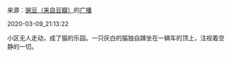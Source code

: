 来源：[豌豆（来自豆瓣）](https://www.douban.com/people/wondersays/)的[广播](https://www.douban.com/people/wondersays/status/2858513480/)


2020-03-09_21:13:22


小区无人走动，成了猫的乐园。一只灰白的猫独自蹲坐在一辆车的顶上，注视着空静的一切。
